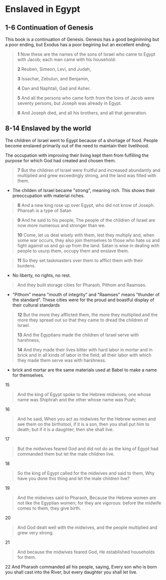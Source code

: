 # Enslaved in Egypt

## 1-6 Continuation of Genesis
This book is a continuation of Genesis. Genesis has a good begininning but a poor ending, but Exodus has a poor begining but an excellent ending.

> **1** Now these are the names of the sons of Israel who came to Egypt with Jacob; each man came with his household:
>
> **2** Reuben, Simeon, Levi, and Judah,
>
> **3** Issachar, Zebulun, and Benjamin,
>
> **4** Dan and Naphtali, Gad and Asher.
>
> **5** And all the persons who came forth from the loins of Jacob were seventy persons, but Joseph was already in Egypt.
>
> **6** And Joseph died, and all his brothers, and all that generation.


## 8-14 Enslaved by the world
The children of Israel went to Egypt because of a shortage of food. People become enslaved primarily out of the need to maintain their livelihood.

The occupation with improving their living kept them from fulfilling the purpose for which God had created and chosen them.

> **7** But the children of Israel were fruitful and increased abundantly and multiplied and grew exceedingly strong, and the land was filled with them.
- The childen of Israel became "strong", meaning rich. This shows their preoccupation with material riches.


> **8** And a new king rose up over Egypt, who did not know of Joseph.
Pharoah is a type of Satan

> **9** And he said to his people, The people of the children of Israel are now more numerous and stronger than we.
>
> **10** Come, let us deal wisely with them, lest they multiply and, when some war occurs, they also join themselves to those who hate us and fight against us and go up from the land.
Satan is wise in dealing with people to usurp them, occupy them and enslave them.

> **11** So they set taskmasters over them to afflict them with their burdens. 
- No liberty, no rights, no rest.
  
> And they built storage cities for Pharaoh, Pithom and Raamses.
- "Pithom" means "mouth of integrity" and "Raamses" means "thunder of the standard". These cities were for the proud and boastful display of their cultural standards

> **12** But the more they afflicted them, the more they multiplied and the more they spread out so that they came to dread the children of Israel.
>
> **13** And the Egyptians made the children of Israel serve with harshness,
>
> **14** And they made their lives bitter with hard labor in mortar and in brick and in all kinds of labor in the field; all their labor with which they made them serve was with harshness.
- brick and mortar are the same materials used at Babel to make a name for themselves.


15
> And the king of Egypt spoke to the Hebrew midwives, one whose name was Shiphrah and the other whose name was Puah;

16
> And he said, When you act as midwives for the Hebrew women and see them on the birthstool, if it is a son, then you shall put him to death; but if it is a daughter, then she shall live.

17
> But the midwives feared God and did not do as the king of Egypt had commanded them but let the male children live.

18
> So the king of Egypt called for the midwives and said to them, Why have you done this thing and let the male children live?

19
> And the midwives said to Pharaoh, Because the Hebrew women are not like the Egyptian women; for they are vigorous: before the midwife comes to them, they give birth.

20
> And God dealt well with the midwives, and the people multiplied and grew very strong.

21
> And because the midwives feared God, He established households for them.

22 And Pharaoh commanded all his people, saying, Every son who is born you shall cast into the River, but every daughter you shall let live.

